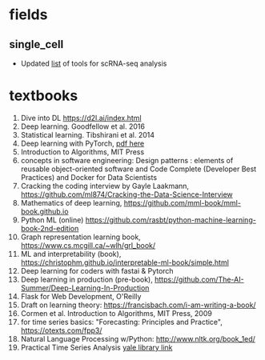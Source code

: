 # fields

## single_cell
* Updated [list](https://github.com/mdozmorov/scRNA-seq_notes#differential-expression) of tools for scRNA-seq analysis

# textbooks

1. Dive into DL https://d2l.ai/index.html
2. Deep learning. Goodfellow et al. 2016
3. Statistical learning. Tibshirani et al. 2014
4. Deep learning with PyTorch, [pdf here](https://pytorch.org/assets/deep-learning/Deep-Learning-with-PyTorch.pdf)
5. Introduction to Algorithms, MIT Press
6. concepts in software engineering: Design patterns : elements of reusable object-oriented software and Code Complete (Developer Best Practices) and Docker for Data Scientists
7. Cracking the coding interview by Gayle Laakmann, https://github.com/ml874/Cracking-the-Data-Science-Interview
8. Mathematics of deep learning, https://github.com/mml-book/mml-book.github.io
9. Python ML (online) https://github.com/rasbt/python-machine-learning-book-2nd-edition
10. Graph representation learning book, https://www.cs.mcgill.ca/~wlh/grl_book/
11. ML and interpretability (book), https://christophm.github.io/interpretable-ml-book/simple.html 
12. Deep learning for coders with fastai & Pytorch
13. Deep learning in production (pre-book), https://github.com/The-AI-Summer/Deep-Learning-In-Production
14. Flask for Web Development, O'Reilly
15. Draft on learning theory: https://francisbach.com/i-am-writing-a-book/
16. Cormen et al. Introduction to Algorithms, MIT Press, 2009
17. for time series basics: "Forecasting: Principles and Practice", https://otexts.com/fpp3/
18. Natural Language Processing w/Python: http://www.nltk.org/book_1ed/
19. Practical Time Series Analysis [yale library link](https://learning.oreilly.com/library/view/practical-time-series/9781492041641/?sso_link=yes&sso_link_from=yale-university)
